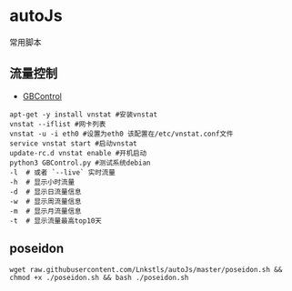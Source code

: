 # autoJs
常用脚本

## 流量控制
- [GBControl](https://github.com/LnksGit/autoJs/blob/master/GBControl.py)
```
apt-get -y install vnstat #安装vnstat
vnstat --iflist #网卡列表
vnstat -u -i eth0 #设置为eth0 该配置在/etc/vnstat.conf文件
service vnstat start #启动vnstat
update-rc.d vnstat enable #开机启动
python3 GBControl.py #测试系统debian
-l  # 或者 `--live` 实时流量
-h  # 显示小时流量
-d  # 显示日流量信息
-w  # 显示周流量信息
-m  # 显示月流量信息
-t  # 显示流量最高top10天
``` 
## poseidon
```
wget raw.githubusercontent.com/Lnkstls/autoJs/master/poseidon.sh && chmod +x ./poseidon.sh && bash ./poseidon.sh
```
